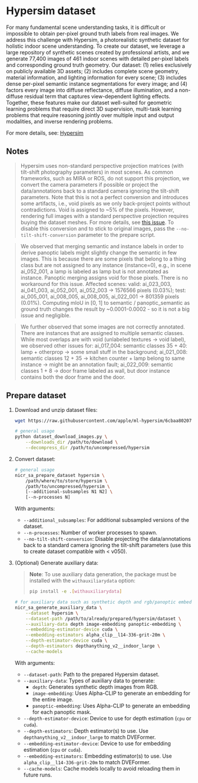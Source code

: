 # Hypersim dataset

For many fundamental scene understanding tasks, it is difficult or impossible
to obtain per-pixel ground truth labels from real images. We address this
challenge with Hypersim, a photorealistic synthetic dataset for holistic indoor
scene understanding. To create our dataset, we leverage a large repository of
synthetic scenes created by professional artists, and we generate 77,400 images
of 461 indoor scenes with detailed per-pixel labels and corresponding ground
truth geometry. Our dataset: (1) relies exclusively on publicly available 3D
assets; (2) includes complete scene geometry, material information, and
lighting information for every scene; (3) includes dense per-pixel semantic
instance segmentations for every image; and (4) factors every image into
diffuse reflectance, diffuse illumination, and a non-diffuse residual term
that captures view-dependent lighting effects. Together, these features make
our dataset well-suited for geometric learning problems that require direct 3D
supervision, multi-task learning problems that require reasoning jointly over
multiple input and output modalities, and inverse rendering problems.

For more details, see: [Hypersim](https://machinelearning.apple.com/research/hypersim)

## Notes

> Hypersim uses non-standard perspective projection matrices (with
tilt-shift photography parameters) in most scenes. As common frameworks, such as
MIRA or ROS, do not support this projection, we convert the camera parameters if
possible or project the data/annotations back to a standard camera ignoring the
tilt-shift parameters. Note that this is not a perfect conversion and introduces
some artifacts, i.e., void pixels as we only back-project points without
contradictions. Void is assigned to ~5% of the pixels.
However, rendering full images with a standard perspective projection
requires buying the dataset meshes.
For more details, see [this issue](https://github.com/apple/ml-hypersim/issues/24).
To disable this conversion and to stick to original images, pass the
`--no-tilt-shift-conversion` parameter to the prepare script.

> We observed that merging semantic and instance labels in order to derive
panoptic labels might slightly change the semantic in few images. This is
because there are some pixels that belong to a thing class but are not assigned
to any instance (instance=0), e.g., in scene ai_052_001, a lamp is labeled as
lamp but is not annotated as instance. Panoptic merging assigns void for those
pixels. There is no workaround for this issue. Affected scenes:
valid: ai_023_003, ai_041_003, ai_052_001, ai_052_003 -> 1576566 pixels (0.03%);
test: ai_005_001, ai_008_005, ai_008_005, ai_022_001 -> 801359 pixels (0.01%).
Computing mIoU in [0, 1] to semantic / panoptic_semantic as ground truth
changes the result by ~0.0001-0.0002 - so it is not a big issue and negligible.

> We further observed that some images are not correctly annotated. There are
instances that are assigned to multiple semantic classes. While most overlaps
are with void (unlabeled textures -> void label), we observed other issues for:
ai_017_004: semantic classes 35 + 40: lamp + otherprop -> some small stuff in
the background; ai_021_008: semantic classes 12 + 35 -> kitchen counter + lamp
belong to same instance -> might be an annotation fault; ai_022_009: semantic
classes 1 + 8 -> door frame labeled as wall, but door instance contains both
the door frame and the door.

## Prepare dataset

1. Download and unzip dataset files:

    ```bash
    wget https://raw.githubusercontent.com/apple/ml-hypersim/6cbaa80207f44a312654e288cf445016c84658a1/code/python/tools/dataset_download_images.py

    # general usage
    python dataset_download_images.py \
        --downloads_dir /path/to/download \
        --decompress_dir /path/to/uncompressed/hypersim
    ```

2. Convert dataset:

    ```bash
    # general usage
    nicr_sa_prepare_dataset hypersim \
        /path/where/to/store/hypersim \
        /path/to/uncompressed/hypersim \
        [--additional-subsamples N1 N2] \
        [--n-processes N]
    ```
    With arguments:
    - `--additional_subsamples`:
    For additional subsampled versions of the dataset.
    - `--n-processes`:
    Number of worker processes to spawn.
    - `--no-tilt-shift-conversion`:
    Disable projecting the data/annotations back to a standard camera ignoring the
    tilt-shift parameters (use this to create dataset compatible with < v050).

3. (Optional) Generate auxiliary data:
    > **Note**: To use auxiliary data generation, the package must be installed with the `withauxiliarydata` option:
    > ```bash
    > pip install -e .[withauxiliarydata]
    > ```

    ```bash
    # for auxiliary data such as synthetic depth and rgb/panoptic embeddings
    nicr_sa_generate_auxiliary_data \
        --dataset hypersim \
        --dataset-path /path/to/already/prepared/hypersim/dataset \
        --auxiliary-data depth image-embedding panoptic-embedding \
        --embedding-estimator-device cuda \
        --embedding-estimators alpha_clip__l14-336-grit-20m \
        --depth-estimator-device cuda \
        --depth-estimators depthanything_v2__indoor_large \
        --cache-models
    ```

    With arguments:
    - `--dataset-path`:
        Path to the prepared Hypersim dataset.
    - `--auxiliary-data`:
        Types of auxiliary data to generate:
        - `depth`: Generates synthetic depth images from RGB.
        - `image-embedding`: Uses Alpha-CLIP to generate an embedding for the entire image.
        - `panoptic-embedding`: Uses Alpha-CLIP to generate an embedding for each panoptic mask.
    - `--depth-estimator-device`:
        Device to use for depth estimation (`cpu` or `cuda`).
    - `--depth-estimators`:
        Depth estimator(s) to use. Use `depthanything_v2__indoor_large` to match DVEFormer.
    - `--embedding-estimator-device`:
        Device to use for embedding estimation (`cpu` or `cuda`).
    - `--embedding-estimators`:
        Embedding estimator(s) to use. Use `alpha_clip__l14-336-grit-20m` to match DVEFormer.
    - `--cache-models`:
        Cache models locally to avoid reloading them in future runs.


